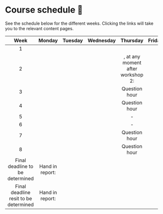 # Course schedule 📅

See the schedule below for the different weeks. Clicking the links will take you to the relevant content pages.

|Week|Monday|Tuesday|Wednesday|Thursday|Friday|
|:-:|:-:|:-:|:-:|:--:|:-:|
|1|| [](lecture1.md) || [](workshop1.md)|
|2|| [](lecture2.md) || [](workshop2.md), at any moment after workshop 2: [](additional.md)|
|3|||| Question hour |
|4|||| Question hour|
|5|||| - |
|6|||| - |
|7|||| Question hour |
|8|||| Question hour |
|Final deadline to be determined|Hand in report: [](./assignment.md)|
|Final deadline resit to be determined|Hand in report: [](./assignment.md)|